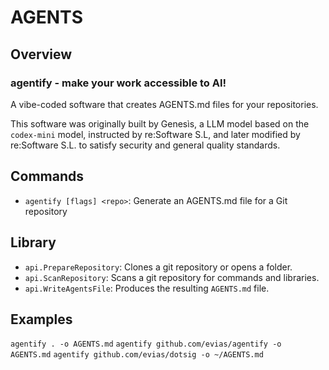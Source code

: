 # AGENTS

## Overview

### agentify - make your work accessible to AI!

A vibe-coded software that creates AGENTS.md files for your repositories.

This software was originally built by Genesìs, a LLM model based on
the `codex-mini` model, instructed by re:Software S.L, and later modified
by re:Software S.L. to satisfy security and general quality standards.

## Commands

- `agentify [flags] <repo>`: Generate an AGENTS.md file for a Git repository

## Library

- `api.PrepareRepository`: Clones a git repository or opens a folder.
- `api.ScanRepository`: Scans a git repository for commands and libraries.
- `api.WriteAgentsFile`: Produces the resulting `AGENTS.md` file.

## Examples

`agentify . -o AGENTS.md`
`agentify github.com/evias/agentify -o AGENTS.md`
`agentify github.com/evias/dotsig -o ~/AGENTS.md`
